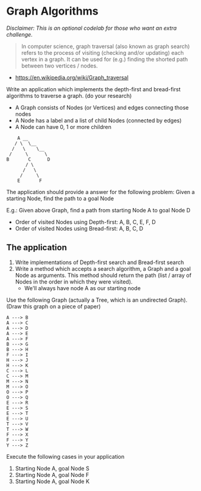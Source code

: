 ﻿# Graph Algorithms

_Disclaimer: This is an optional codelab for those who want an extra challenge._

> In computer science, graph traversal (also known as graph search) refers to the process of visiting (checking and/or updating) each vertex in a graph. It can be used for (e.g.) finding the shorted path between two vertices / nodes.
- https://en.wikipedia.org/wiki/Graph_traversal

Write an application which implements the depth-first and bread-first algorithms to traverse a graph. (do your research)

- A Graph consists of Nodes (or Vertices) and edges connecting those nodes
- A Node has a label and a list of child Nodes (connected by edges)
- A Node can have 0, 1 or more children

```text
    A __
   / \  \__
  /   \    \__
 /     \      \
B       C      D
       / \  
      /   \ 
     /     \ 
    E       F 
```

The application should provide a answer for the following problem: Given a starting Node, find the path to a goal Node

E.g.: Given above Graph, find a path from starting Node A to goal Node D
- Order of visited Nodes using Depth-first: A, B, C, E, F, D
- Order of visited Nodes using Bread-first: A, B, C, D 

## The application

1. Write implementations of Depth-first search and Bread-first search
2. Write a method which accepts a search algorithm, a Graph and a goal Node as arguments. 
This method should return the path (list / array of Nodes in the order in which they were visited).
    - We'll always have node A as our starting node

Use the following Graph (actually a Tree, which is an undirected Graph).
(Draw this graph on a piece of paper)

```text
A ---> B
A ---> C
A ---> D
A ---> E
A ---> F
B ---> G
B ---> H
F ---> I
H ---> J
H ---> K
C ---> L
C ---> M
M ---> N
M ---> O
O ---> P
O ---> Q
E ---> R
E ---> S
E ---> T
E ---> U
T ---> V
T ---> W
F ---> X
F ---> Y
Y ---> Z
```

Execute the following cases in your application
1. Starting Node A, goal Node S
2. Starting Node A, goal Node F
3. Starting Node A, goal Node K
